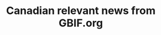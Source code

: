 ---
# Stories about GBIF-mediated CA data
layout: compose
klass: compositionBlocks
lang-ref: GBIFstories
lang: en
title: Canadian relevant news from GBIF.org
description: This page pulls in news, data use, and event stories from GBIF.org.
composition:
- type: stories
  data: GBIFdataUse
- type: stories
  data: GBIFevents
- type: stories
  data: GBIFnews
---